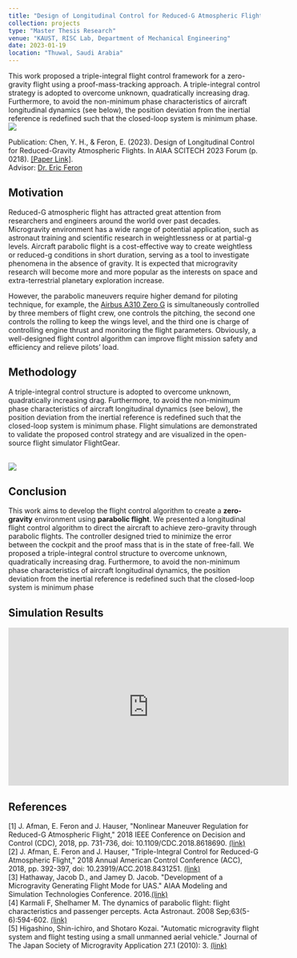 ```yaml
---
title: "Design of Longitudinal Control for Reduced-G Atmospheric Flight"
collection: projects
type: "Master Thesis Research"
venue: "KAUST, RISC Lab, Department of Mechanical Engineering"
date: 2023-01-19
location: "Thuwal, Saudi Arabia"
---
```

This work proposed a triple-integral flight control framework for a zero-gravity flight using a proof-mass-tracking approach. A triple-integral control strategy is adopted to overcome unknown, quadratically increasing drag. Furthermore, to avoid the non-minimum phase characteristics of aircraft longitudinal dynamics (see below), the position deviation from the inertial reference is redefined such that the closed-loop system is minimum phase. <br /> ![](http://yi-hsuan-chen.github.io/files/zerog_flight_fg.gif) 

<!-- [![Watch the video](https://img.youtube.com/vi/94dRG9IPGZg/sddefault.jpg)](https://youtu.be/94dRG9IPGZg) -->

Publication: Chen, Y. H., & Feron, E. (2023). Design of Longitudinal Control for Reduced-Gravity Atmospheric Flights. In AIAA SCITECH 2023 Forum (p. 0218). [[Paper Link]](https://arc.aiaa.org/doi/epdf/10.2514/6.2023-0218).<br />
Advisor: [Dr. Eric Feron](https://scholar.google.com/citations?user=wKvaIJgAAAAJ&hl=en)

## Motivation
Reduced-G atmospheric flight has attracted great attention from researchers and engineers around the world over past decades. Microgravity environment has a wide range of potential application, such as astronaut training and scientific research in weightlessness or at partial-g levels. Aircraft parabolic flight is a cost-effective way to create weightless or reduced-g conditions in short duration, serving as a tool to investigate phenomena in the absence of gravity. It is expected that microgravity research will become more and more popular as the interests on space and extra-terrestrial planetary exploration increase.  

However, the parabolic maneuvers require higher demand for piloting technique, for example, the [Airbus A310 Zero G](https://www.airzerog.com/) is simultaneously controlled by three members of flight crew, one controls the pitching, the second one controls the rolling to keep the wings level, and the third one is charge of controlling engine thrust and monitoring the flight parameters. Obviously, a well-designed flight control algorithm can improve flight mission safety and efficiency and relieve pilots’ load.

## Methodology
A triple-integral control structure is adopted to overcome unknown, quadratically increasing drag. Furthermore, to avoid the non-minimum phase characteristics of aircraft longitudinal dynamics (see below), the position deviation from the inertial reference is redefined such that the closed-loop system is minimum phase. Flight simulations are demonstrated to validate the proposed control strategy and are visualized in the open-source flight simulator FlightGear.

<br /> ![](http://yi-hsuan-chen.github.io/files/nmp_aircraft.gif) 

## Conclusion
This work aims to develop the flight control algorithm to create a **zero-gravity** environment using **parabolic flight**. We presented a longitudinal flight control algorithm to direct the aircraft to achieve zero-gravity through parabolic flights. The controller designed tried to minimize the error between the cockpit and the proof mass that is in the state of free-fall. We proposed a triple-integral control structure to overcome unknown, quadratically increasing drag. Furthermore, to avoid the non-minimum phase characteristics of aircraft longitudinal dynamics, the position deviation from the inertial reference is redefined such that the closed-loop system is minimum phase

## Simulation Results
<p align="center">
<iframe width="560" height="315" src="https://www.youtube.com/embed/qtZncMjkumw?si=oV8XL6No0W2BcQ5c" title="YouTube video player" frameborder="0" allow="accelerometer; autoplay; clipboard-write; encrypted-media; gyroscope; picture-in-picture; web-share" allowfullscreen></iframe>
</p>


## References
\[1\] J. Afman, E. Feron and J. Hauser, "Nonlinear Maneuver Regulation for Reduced-G Atmospheric Flight," 2018 IEEE Conference on Decision and Control (CDC), 2018, pp. 731-736, doi: 10.1109/CDC.2018.8618690. [(link)](https://ieeexplore.ieee.org/document/8618690)  
\[2\] J. Afman, E. Feron and J. Hauser, "Triple-Integral Control for Reduced-G Atmospheric Flight," 2018 Annual American Control Conference (ACC), 2018, pp. 392-397, doi: 10.23919/ACC.2018.8431251. [(link)](https://ieeexplore.ieee.org/document/8431251)  
\[3\] Hathaway, Jacob D., and Jamey D. Jacob. "Development of a Microgravity Generating Flight Mode for UAS." AIAA Modeling and Simulation Technologies Conference. 2016.[(link)](https://doi.org/10.2514/6.2016-3219)  
\[4\] Karmali F, Shelhamer M. The dynamics of parabolic flight: flight characteristics and passenger percepts. Acta Astronaut. 2008 Sep;63(5-6):594-602. [(link)](https://doi.org/10.1016/j.actaastro.2008.04.009)  
\[5\] Higashino, Shin-ichiro, and Shotaro Kozai. "Automatic microgravity flight system and flight testing using a small unmanned aerial vehicle." Journal of The Japan Society of Microgravity Application 27.1 (2010): 3. [(link)](https://doi.org/10.15011/jasma.27.1.3)





<!-- ---
title: "Teaching experience 2"
collection: teaching
type: "Workshop"
permalink: /teaching/2015-spring-teaching-1
venue: "University 1, Department"
date: 2015-01-01
location: "City, Country"
---

This is a description of a teaching experience. You can use markdown like any other post.

Heading 1
======

Heading 2
======

Heading 3
====== -->
